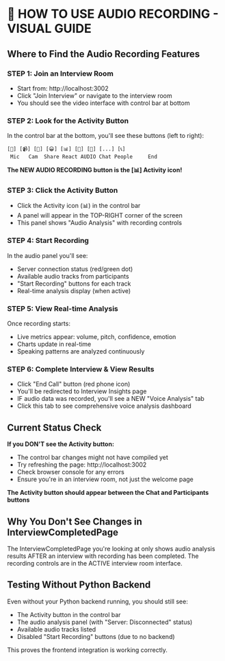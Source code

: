 # 🎯 HOW TO USE AUDIO RECORDING - VISUAL GUIDE

## Where to Find the Audio Recording Features

### STEP 1: Join an Interview Room
- Start from: http://localhost:3002
- Click "Join Interview" or navigate to the interview room
- You should see the video interface with control bar at bottom

### STEP 2: Look for the Activity Button
In the control bar at the bottom, you'll see these buttons (left to right):
```
[🎤] [📹] [📱] [😀] [📊] [💬] [👥] [...] [📞]
 Mic   Cam  Share React AUDIO Chat People     End
```

**The NEW AUDIO RECORDING button is the [📊] Activity icon!**

### STEP 3: Click the Activity Button
- Click the Activity icon (📊) in the control bar
- A panel will appear in the TOP-RIGHT corner of the screen
- This panel shows "Audio Analysis" with recording controls

### STEP 4: Start Recording
In the audio panel you'll see:
- Server connection status (red/green dot)
- Available audio tracks from participants
- "Start Recording" buttons for each track
- Real-time analysis display (when active)

### STEP 5: View Real-time Analysis
Once recording starts:
- Live metrics appear: volume, pitch, confidence, emotion
- Charts update in real-time
- Speaking patterns are analyzed continuously

### STEP 6: Complete Interview & View Results
- Click "End Call" button (red phone icon)
- You'll be redirected to Interview Insights page
- IF audio data was recorded, you'll see a NEW "Voice Analysis" tab
- Click this tab to see comprehensive voice analysis dashboard

## Current Status Check

**If you DON'T see the Activity button:**
- The control bar changes might not have compiled yet
- Try refreshing the page: http://localhost:3002
- Check browser console for any errors
- Ensure you're in an interview room, not just the welcome page

**The Activity button should appear between the Chat and Participants buttons**

## Why You Don't See Changes in InterviewCompletedPage

The InterviewCompletedPage you're looking at only shows audio analysis results AFTER an interview with recording has been completed. The recording controls are in the ACTIVE interview room interface.

## Testing Without Python Backend

Even without your Python backend running, you should still see:
- The Activity button in the control bar
- The audio analysis panel (with "Server: Disconnected" status)
- Available audio tracks listed
- Disabled "Start Recording" buttons (due to no backend)

This proves the frontend integration is working correctly.
